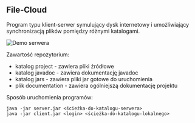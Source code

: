 ## File-Cloud

Program typu klient-serwer symulujący dysk internetowy i umożliwiający synchronizacją plików pomiędzy różnymi katalogami.

![Demo serwera](https://github.com/klima7/PO2-Project/blob/images/serverAndClient.png)

Zawartość repozytorium:
* katalog project - zawiera pliki źródłowe
* katalog javadoc - zawiera dokumentację javadoc
* katalog jars - zawiera pliki jar gotowe do uruchomienia
* plik documentation - zawiera ogólniejszą dokumentację projektu

Sposób uruchomienia programów:
```
java -jar server.jar <ścieżka-do-katalogu-serwera>
java -jar client.jar <login> <ścieżka-do-katalogu-lokalnego>
```
